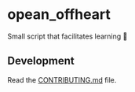 # opean_offheart
Small script that facilitates learning 📗

## Development

Read the [CONTRIBUTING.md](CONTRIBUTING.md) file.